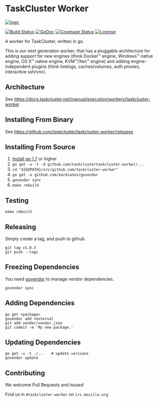 TaskCluster Worker
==================

[![logo](https://tools.taskcluster.net/lib/assets/taskcluster-120.png)](https://tools.taskcluster.net/lib/assets/taskcluster-120.png)

[![Build Status](https://travis-ci.org/taskcluster/taskcluster-worker.svg?branch=master)](http://travis-ci.org/taskcluster/taskcluster-worker)
[![GoDoc](https://godoc.org/github.com/taskcluster/taskcluster-worker?status.svg)](https://godoc.org/github.com/taskcluster/taskcluster-worker)
[![Coverage Status](https://coveralls.io/repos/taskcluster/taskcluster-worker/badge.svg?branch=master&service=github)](https://coveralls.io/github/taskcluster/taskcluster-worker?branch=master)
[![License](https://img.shields.io/badge/license-MPL%202.0-orange.svg)](http://mozilla.org/MPL/2.0)

A worker for TaskCluster, written in go.

This is our next generation worker, that has a pluggable architecture for
adding support for new engines (think Docker™ engine, Windows™ native engine,
OS X™ native engine, KVM™/Xen™ engine) and adding engine-independent plugins
(think livelogs, caches/volumes, auth proxies, interactive ssh/vnc).

Architecture
------------

See https://docs.taskcluster.net/manual/execution/workers/taskcluster-worker

Installing From Binary
----------------------

See https://github.com/taskcluster/taskcluster-worker/releases

Installing From Source
----------------------

1. [Install go 1.7](https://golang.org/doc/install) or higher
2. `go get -u -t -d github.com/taskclustertaskcluster-worker/...`
3. `cd "${GOPATH}/src/github.com/taskcluster-worker"`
4. `go get -u github.com/kardianos/govendor`
5. `govendor sync`
6. `make rebuild`

Testing
-------

```
make rebuild
```

Releasing
---------

Simply create a tag, and push to github.

```
git tag v1.0.3
git push --tags
```

Freezing Dependencies
---------------------

You need [govendor](https://github.com/kardianos/govendor) to manage vendor dependencies.

```
govendor sync
```

Adding Dependencies
---------------------

```
go get <package>
govendor add +external
git add vendor/vendor.json
git commit -m 'My new package.'
```

Updating Dependencies
---------------------

```
go get -u -t ./...   # update versions
govendor update
```

Contributing
------------

We welcome Pull Requests and Issues!

Find us in `#taskcluster-worker` on `irc.mozilla.org`
